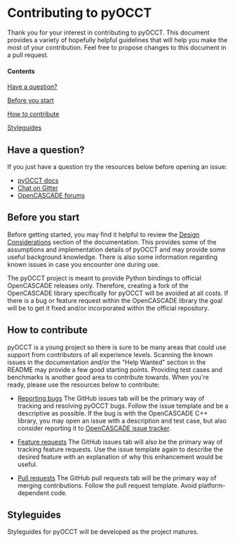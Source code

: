 # Contributing to pyOCCT
Thank you for your interest in contributing to pyOCCT. This document provides
a variety of hopefully helpful guidelines that will help you make the most of
your contribution. Feel free to propose changes to this document in a pull
request.

#### Contents

[Have a question?](#have-a-question?)

[Before you start](#before-you-start)

[How to contribute](#how-to-contribute)

[Styleguides](#styleguides)
 
## Have a question?
If you just have a question try the resources below before opening an issue:
 
* [pyOCCT docs](http://pyocct.readthedocs.io/en/latest/?badge=latest#)
* [Chat on Gitter](https://gitter.im/pyOCCT/Lobby?utm_source=badge&utm_medium=badge&utm_campaign=pr-badge&utm_content=badge)
* [OpenCASCADE forums](https://www.opencascade.com/forums)
 
## Before you start
Before getting started, you may find it helpful to review the
[Design Considerations](http://pyocct.readthedocs.io/en/latest/dev.html#design-considerations)
section of the documentation. This provides some of the assumptions and
implementation details of pyOCCT and may provide some useful background
knowledge. There is also some information regarding known issues in case you
encounter one during use.

The pyOCCT project is meant to provide Python bindings to official OpenCASCADE
releases only. Therefore, creating a fork of the OpenCASCADE library
specifically for pyOCCT will be avoided at all costs. If there is a bug or
feature request within the OpenCASCADE library the goal will be to get it fixed
and/or incorporated within the official repository.   

## How to contribute
pyOCCT is a young project so there is sure to be many areas that could use
support from contributors of all experience levels. Scanning the known issues
in the documentation and/or the "Help Wanted" section in the README may provide
a few good starting points. Providing test cases and benchmarks is another good
area to contribute towards. When you're ready, please use the resources below
to contribute:

* [Reporting bugs](https://github.com/LaughlinResearch/pyOCCT/issues) The
  GitHub issues tab will be the primary way of tracking and resolving pyOCCT
  bugs. Follow the issue template and be a descriptive as possible. If the bug
  is with the OpenCASCADE C++ library, you may open an issue with a description
  and test case, but also consider reporting it to 
  [OpenCASCADE issue tracker](https://tracker.dev.opencascade.org/).
  
* [Feature requests](https://github.com/LaughlinResearch/pyOCCT/issues) The
  GitHub issues tab will also be the primary way of tracking feature requests.
  Use the issue template again to describe the desired feature with an
  explanation of why this enhancement would be useful.
  
* [Pull requests](https://github.com/LaughlinResearch/pyOCCT/pulls) The GitHub
  pull requests tab will be the primary way of merging contributions. Follow
  the pull request template. Avoid platform-dependent code.

## Styleguides
Styleguides for pyOCCT will be developed as the project matures.

